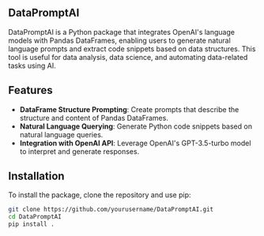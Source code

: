 ## DataPromptAI

DataPromptAI is a Python package that integrates OpenAI's language models with Pandas DataFrames, enabling users to generate natural language prompts and extract code snippets based on data structures. This tool is useful for data analysis, data science, and automating data-related tasks using AI.

## Features

- **DataFrame Structure Prompting**: Create prompts that describe the structure and content of Pandas DataFrames.
- **Natural Language Querying**: Generate Python code snippets based on natural language queries.
- **Integration with OpenAI API**: Leverage OpenAI's GPT-3.5-turbo model to interpret and generate responses.

## Installation

To install the package, clone the repository and use pip:

```bash
git clone https://github.com/yourusername/DataPromptAI.git
cd DataPromptAI
pip install .
